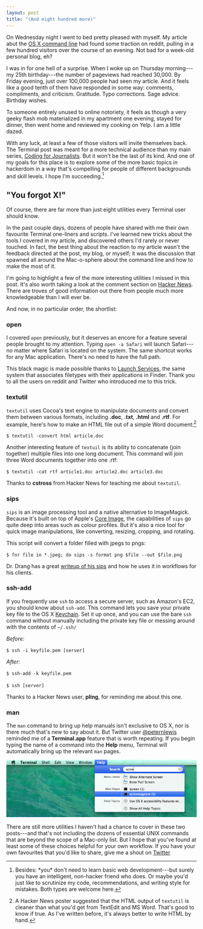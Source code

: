 ```yaml
---
layout: post
title: "(And eight hundred more)"
---
```



On Wednesday night I went to bed pretty pleased with myself. My article abut the [OS X command line](/2014/os-x-terminal) had found some traction on reddit, pulling in a few hundred visitors over the course of an evening. Not bad for a week-old personal blog, eh?

I was in for one hell of a surprise. When I woke up on Thursday morning---my 25th birthday---the number of pageviews had reached 30,000. By Friday evening, just over 100,000 people had seen my article. And it feels like a good tenth of them have responded in some way: comments, compliments, and criticism. Gratitude. Typo corrections. Sage advice. Birthday wishes.

To someone entirely unused to online notoriety, it feels as though a very geeky flash mob materialized in my apartment one evening, stayed for dinner, then went home and reviewed my cooking on Yelp. I am a little dazed.

<!--more-->

With any luck, at least a few of those visitors will invite themselves back. The Terminal post was meant for a more technical audience than my main series, [Coding for Journalists](/2014/coding-for-journalists-p0). But it won't be the last of its kind. And one of my goals for this place is to explore some of the more basic topics in hackerdom in a way that's compelling for people of different backgrounds and skill levels. I hope I'm succeeding.[^html]

[^html]: Besides: \*you\* don't need to learn basic web development---but surely you have an intelligent, non-hacker friend who does. Or maybe you'd just like to scrutinize my code, recommendations, and writing style for mistakes. Both types are welcome here.

## "You forgot X!"

Of course, there are far more than just eight utilities every Terminal user should know.

In the past couple days, dozens of people have shared with me their own favourite Terminal one-liners and scripts. I've learned new tricks about the tools I covered in my article, and discovered others I'd rarely or never touched. In fact, the best thing about the reaction to my article wasn't the feedback directed at the post, my blog, or myself; it was the discussion that spawned all around the Mac-o-sphere about the command line and how to make the most of it.

I'm going to highlight a few of the more interesting utilities I missed in this post. It's also worth taking a look at the comment section on [Hacker News](https://news.ycombinator.com/item?id=7747982). There are troves of good information out there from people much more knowledgeable than I will ever be.

And now, in no particular order, the shortlist:

### open ###

I covered `open` previously, but it deserves an encore for a feature several people brought to my attention. Typing `open -a Safari` will launch Safari---no matter where Safari is located on the system. The same shortcut works for any Mac application. There's no need to have the full path.

This black magic is made possible thanks to [Launch Services](https://developer.apple.com/library/mac/documentation/Carbon/reference/LaunchServicesReference/Reference/reference.html), the same system that associates filetypes with their applications in Finder. Thank you to all the users on reddit and Twitter who introduced me to this trick.

### textutil ###

`textutil` uses Cocoa's text engine to manipulate documents and convert them between various formats, including **.doc**, **.txt**, **.html** and **.rtf**. For example, here's how to make an HTML file out of a simple Word document:[^cleaner]

    $ textutil -convert html article.doc

Another interesting feature of `textuil` is its ability to concatenate (join together) multiple files into one long document. This command will join three Word documents together into one .rtf:

    $ textutil -cat rtf article1.doc article2.doc article3.doc

Thanks to **cstross** from Hacker News for teaching me about `textutil`.

[^cleaner]: A Hacker News poster suggested that the HTML output of `textutil` is cleaner than what you'd get from TextEdit and MS Word. That's good to know if true. As I've written before, it's always better to write HTML by hand.

### sips ###

`sips` is an image processing tool and a native alternative to ImageMagick. Because it's built on top of Apple's [Core Image](http://en.wikipedia.org/wiki/Core_Image), the capabilities of `sips` go quite deep into areas such as colour profiles. But it's also a nice tool for quick image manipulations, like converting, resizing, cropping, and rotating.

This script will convert a folder filled with jpegs to pngs:

    $ for file in *.jpeg; do sips -s format png $file --out $file.png

Dr. Drang has a great [writeup of his sips](http://www.leancrew.com/all-this/2014/05/a-little-sips/) and how he uses it in workflows for his clients.

### ssh-add ###

If you frequently use `ssh` to access a secure server, such as Amazon's EC2, you should know about `ssh-add`. This command lets you save your private key file to the OS X [Keychain](http://en.wikipedia.org/wiki/Keychain_\(Apple\)). Set it up once, and you can use the bare `ssh` command without manually including the private key file or messing around with the contents of `~/.ssh/`

*Before:*

    $ ssh -i keyfile.pem [server]

*After:*

    $ ssh-add -k keyfile.pem

    $ ssh [server]

Thanks to a Hacker News user, **pling**, for reminding me about this one.

### man ###

The `man` command to bring up help manuals isn't exclusive to OS X, nor is there much that's new to say about it. But Twitter user [@peternlewis](http://twitter.com/peternlewis) reminded me of a **Terminal.app** feature that is worth repeating. If you begin typing the name of a command into the **Help** menu, Terminal will automatically bring up the relevant `man` pages.

<img src="/public/img/man.png">

There are still more utilities I haven't had a chance to cover in these two posts---and that's not including the dozens of essential UNIX commands that are beyond the scope of a Mac-only list. But I hope that you've found at least some of these choices helpful for your own workflow. If you have your own favourites that you'd like to share, give me a shout on [Twitter](http://mitchchn.me/)
